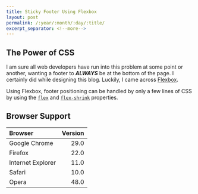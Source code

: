 ```yaml
---
title: Sticky Footer Using Flexbox
layout: post
permalink: /:year/:month/:day/:title/
excerpt_separator: <!--more-->
---
```


## The Power of CSS

I am sure all web developers have run into this problem at some point or another, wanting a footer to ***ALWAYS*** be at the bottom of the page. I certainly did while designing this blog. Luckily, I came across [Flexbox](https://developer.mozilla.org/en-US/docs/Web/CSS/CSS_Flexible_Box_Layout). 

Using Flexbox, footer positioning can be handled by only a few lines of CSS by using the [`flex`](https://developer.mozilla.org/en-US/docs/Web/CSS/flex) and [`flex-shrink`](https://developer.mozilla.org/en-US/docs/Web/CSS/flex-shrink) properties.

<!--more-->

<script async src="//jsfiddle.net/AnthonyVadala/ufkht0jn/embed/html,css,result/"></script>

## Browser Support

| Browser           | Version       |
| :-------------    | -------------:|
| Google Chrome     | 29.0          |
| Firefox           | 22.0          |
| Internet Explorer | 11.0          |
| Safari            | 10.0          |
| Opera             | 48.0          |